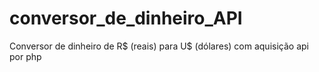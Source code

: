 # conversor_de_dinheiro_API
 Conversor de dinheiro de R$ (reais) para U$ (dólares) com aquisição api por php
